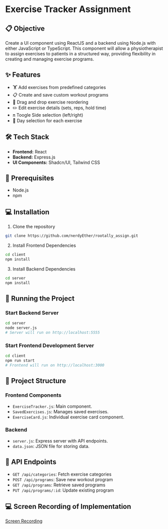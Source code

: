 # Exercise Tracker Assignment

## 📋 Objective

Create a UI component using ReactJS and a backend using Node.js with either JavaScript or TypeScript. This component will allow a physiotherapist to assign exercises to patients in a structured way, providing flexibility in creating and managing exercise programs. 


## ✨ Features

- 🏋️ Add exercises from predefined categories
- 📋 Create and save custom workout programs
- 🔀 Drag and drop exercise reordering
- ✏️ Edit exercise details (sets, reps, hold time)
- 🔛 Toogle Side selection (left/right)
- 📅 Day selection for each exercise

## 🛠 Tech Stack

- **Frontend:** React
- **Backend:** Express.js
- **UI Components:** Shadcn/UI, Tailwind CSS

## 🚀 Prerequisites

- Node.js 
- npm 

## 💻 Installation

1. Clone the repository
```bash
git clone https://github.com/nerdyEther/rootally_assign.git

```

2. Install Frontend Dependencies
```bash
cd client
npm install
```

3. Install Backend Dependencies
```bash
cd server
npm install
```

## 🔧 Running the Project

### Start Backend Server
```bash
cd server
node server.js
# Server will run on http://localhost:5555
```

### Start Frontend Development Server
```bash
cd client
npm run start
# Frontend will run on http://localhost:3000
```

## 📂 Project Structure

### Frontend Components
- `ExerciseTracker.js`: Main component.
- `SavedExercises.js`: Manages saved exercises.
- `ExerciseCard.js`: Individual exercise card component.

### Backend
- `server.js`: Express server with API endpoints.
- `data.json`: JSON file for storing data.

## 🌟 API Endpoints

- `GET /api/categories`: Fetch exercise categories
- `POST /api/programs`: Save new workout program
- `GET /api/programs`: Retrieve saved programs
- `PUT /api/programs/:id`: Update existing program


## 💻 Screen Recording of Implementation

   [Screen Recording](https://drive.google.com/file/d/1n5oKmb7RQBZoOCrB-nNP8qqqi5-Ll1k8/view?usp=drive_link)



